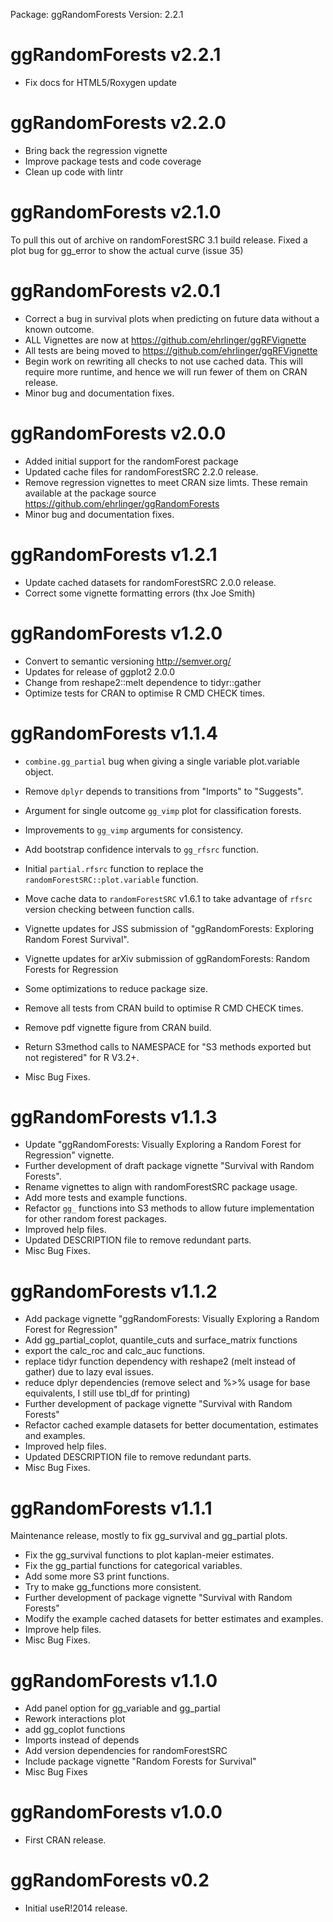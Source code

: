 Package: ggRandomForests
Version: 2.2.1

ggRandomForests v2.2.1
=====================
* Fix docs for HTML5/Roxygen update

ggRandomForests v2.2.0
=====================
* Bring back the regression vignette
* Improve package tests and code coverage
* Clean up code with lintr

ggRandomForests v2.1.0
=====================
To pull this out of archive on randomForestSRC 3.1 build release.
Fixed a plot bug for gg_error to show the actual curve (issue 35)

ggRandomForests v2.0.1
======================
* Correct a bug in survival plots when predicting on future data without a known outcome.
* ALL Vignettes are now at https://github.com/ehrlinger/ggRFVignette
* All tests are being moved to https://github.com/ehrlinger/ggRFVignette
* Begin work on rewriting all checks to not use cached data. 
  This will require more runtime, and hence we will run fewer of them on CRAN release. 
* Minor bug and documentation fixes.

ggRandomForests v2.0.0
======================
* Added initial support for the randomForest package
* Updated cache files for randomForestSRC 2.2.0 release.
* Remove regression vignettes to meet CRAN size limts. These remain available at the package source https://github.com/ehrlinger/ggRandomForests
* Minor bug and documentation fixes.

ggRandomForests v1.2.1
======================
* Update cached datasets for randomForestSRC 2.0.0 release. 
* Correct some vignette formatting errors (thx Joe Smith)

ggRandomForests v1.2.0
======================
* Convert to semantic versioning http://semver.org/
* Updates for release of ggplot2 2.0.0
* Change from reshape2::melt dependence to tidyr::gather
* Optimize tests for CRAN to optimise R CMD CHECK times.


ggRandomForests v1.1.4
======================
* `combine.gg_partial` bug when giving a single variable plot.variable object.
* Remove `dplyr` depends to transitions from "Imports" to "Suggests".
* Argument for single outcome `gg_vimp` plot for classification forests.
* Improvements to `gg_vimp` arguments for consistency.
* Add bootstrap confidence intervals to `gg_rfsrc` function.
* Initial `partial.rfsrc` function to replace the `randomForestSRC::plot.variable` function.
* Move cache data to `randomForestSRC` v1.6.1 to take advantage of `rfsrc` version checking between function calls.

* Vignette updates for JSS submission of "ggRandomForests: Exploring Random Forest Survival".
* Vignette updates for arXiv submission of ggRandomForests: Random Forests for Regression

* Some optimizations to reduce package size.
* Remove all tests from CRAN build to optimise R CMD CHECK times.
* Remove pdf vignette figure from CRAN build.
* Return S3method calls to NAMESPACE for "S3 methods exported but not registered" for R V3.2+.
  
* Misc Bug Fixes.

ggRandomForests v1.1.3
======================
* Update "ggRandomForests: Visually Exploring a Random Forest for Regression" vignette.
* Further development of draft package vignette "Survival with Random Forests". 
* Rename vignettes to align with randomForestSRC package usage.
* Add more tests and example functions.
* Refactor `gg_` functions into S3 methods to allow future implementation for other random forest packages.
* Improved help files.
* Updated DESCRIPTION file to remove redundant parts.
* Misc Bug Fixes.

ggRandomForests v1.1.2
======================
* Add package vignette "ggRandomForests: Visually Exploring a Random Forest for Regression"
* Add gg_partial_coplot, quantile_cuts and surface_matrix functions
* export the calc_roc and calc_auc functions.
* replace tidyr function dependency with reshape2 (melt instead of gather) due to lazy eval issues.
* reduce dplyr dependencies (remove select and %>% usage for base equivalents, I still use tbl_df for printing)
* Further development of package vignette "Survival with Random Forests" 
* Refactor cached example datasets for better documentation, estimates and examples.
* Improved help files.
* Updated DESCRIPTION file to remove redundant parts.
* Misc Bug Fixes.


ggRandomForests v1.1.1
======================
Maintenance release, mostly to fix gg_survival and gg_partial plots.
* Fix the gg_survival functions to plot kaplan-meier estimates.
* Fix the gg_partial functions for categorical variables.
* Add some more S3 print functions.
* Try to make gg_functions more consistent.
* Further development of package vignette "Survival with Random Forests" 
* Modify the example cached datasets for better estimates and examples.
* Improve help files.
* Misc Bug Fixes.


ggRandomForests v1.1.0
======================
* Add panel option for gg_variable and gg_partial
* Rework interactions plot
* add gg_coplot functions
* Imports instead of depends
* Add version dependencies for randomForestSRC
* Include package vignette "Random Forests for Survival" 
* Misc Bug Fixes

ggRandomForests v1.0.0
======================
* First CRAN release.

ggRandomForests v0.2
======================
* Initial useR!2014 release. 
